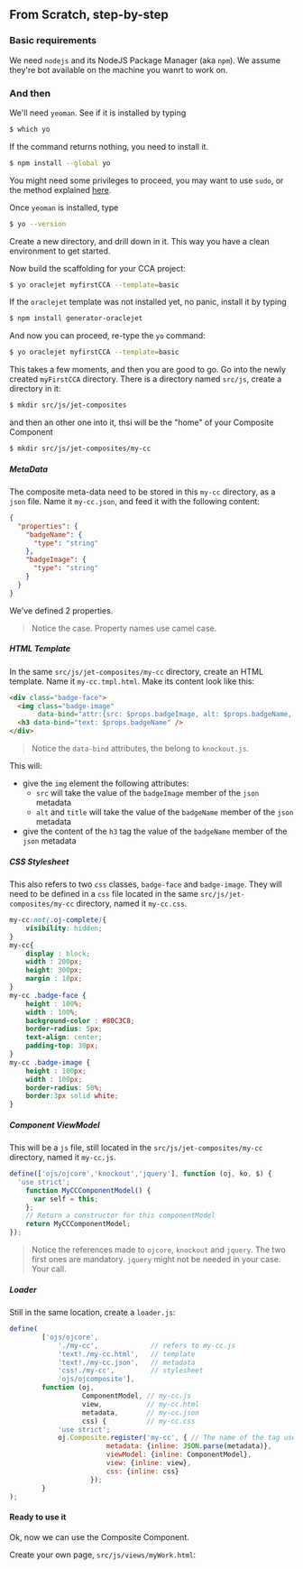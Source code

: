 ## From Scratch, step-by-step

### Basic requirements
We need `nodejs` and its NodeJS Package Manager (aka `npm`). We assume they're
bot available on the machine you wanrt to work on.

### And then
We'll need `yeoman`. See if it is installed by typing
```bash
$ which yo
```
If the command returns nothing, you need to install it.
```bash
$ npm install --global yo
```
You might need some privileges to proceed, you may want to use `sudo`, or the method
explained [here](https://github.com/sindresorhus/guides/blob/master/npm-global-without-sudo.md).

Once `yeoman` is installed, type
```bash
$ yo --version
```

Create a new directory, and drill down in it. This way you have a clean environment to get started.

Now build the scaffolding for your CCA project:
```bash
$ yo oraclejet myfirstCCA --template=basic
```
If the `oraclejet` template was not installed yet, no panic, install it by typing
```bash
$ npm install generator-oraclejet
```
And now you can proceed, re-type the `yo` command:
```bash
$ yo oraclejet myfirstCCA --template=basic
```
This takes a few moments, and then you are good to go. Go into the newly created `myFirstCCA` directory.
There is a directory named `src/js`, create a directory in it:
```bash
$ mkdir src/js/jet-composites
```
and then an other one into it, thsi will be the "home" of your Composite Component
```bash
$ mkdir src/js/jet-composites/my-cc
```
##### MetaData
The composite meta-data need to be stored in this `my-cc` directory, as a `json` file. Name it
`my-cc.json`, and feed it with the following content:
```json
{
  "properties": {
    "badgeName": {
      "type": "string"
    },
    "badgeImage": {
      "type": "string"
    }
  }
}
```
We've defined 2 properties. 
> Notice the case. Property names use camel case.

##### HTML Template
In the same `src/js/jet-composites/my-cc` directory, create an HTML template.
Name it `my-cc.tmpl.html`. Make its content look like this:
```html
<div class="badge-face">
  <img class="badge-image"
       data-bind="attr:{src: $props.badgeImage, alt: $props.badgeName, title: $props.badgeName}" />
  <h3 data-bind="text: $props.badgeName" />     
</div>
```
> Notice the `data-bind` attributes, the belong to  `knockout.js`.

This will:
* give the `img` element the following attributes:
  * `src` will take the value of the `badgeImage` member of the `json` metadata
  * `alt` and `title` will take the value of the `badgeName` member of the `json` metadata
* give the content of the `h3` tag the value of the `badgeName` member of the `json` metadata

##### CSS Stylesheet
This also refers to two `css` classes, `badge-face` and `badge-image`. They will need to be defined
in a `css` file located in the same `src/js/jet-composites/my-cc` directory, named it `my-cc.css`.
```css
my-cc:not(.oj-complete){
	visibility: hidden;
}
my-cc{
	display : block;
	width : 200px;
	height: 300px;
	margin : 10px;
}
my-cc .badge-face {
	height : 100%;
	width : 100%;
	background-color : #80C3C8;
	border-radius: 5px;
	text-align: center;
	padding-top: 30px;
}
my-cc .badge-image {
	height : 100px;
	width : 100px;
	border-radius: 50%;
	border:3px solid white;
}
```

##### Component ViewModel
This will be a `js` file, still located in the  `src/js/jet-composites/my-cc` directory, named it `my-cc.js`.
```javascript
define(['ojs/ojcore','knockout','jquery'], function (oj, ko, $) {
  'use strict';
    function MyCCComponentModel() {
      var self = this;
    };
    // Return a constructor for this componentModel
    return MyCCComponentModel;
});
```
> Notice the references made to `ojcore`, `knockout` and `jquery`. The two first ones are mandatory. `jquery` might not be needed in your case. Your call.

##### Loader
Still in the same location, create a `loader.js`:
```javascript
define(
		['ojs/ojcore',
			'./my-cc',             // refers to my-cc.js
			'text!./my-cc.html',   // template
			'text!./my-cc.json',   // metadata
			'css!./my-cc',         // stylesheet
			'ojs/ojcomposite'],
		function (oj,
		          ComponentModel, // my-cc.js
		          view,           // my-cc.html
		          metadata,       // my-cc.json
		          css) {          // my-cc.css
			'use strict';
			oj.Composite.register('my-cc', { // The name of the tag used in your page
						metadata: {inline: JSON.parse(metadata)},
						viewModel: {inline: ComponentModel},
						view: {inline: view},
						css: {inline: css}
					});
		}
);
```
#### Ready to use it
Ok, now we can use the Composite Component.

Create your own page, `src/js/views/myWork.html`:
```html

```
